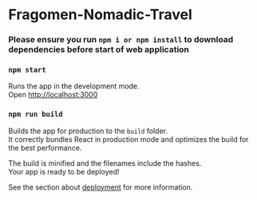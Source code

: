 # Fragomen-Nomadic-Travel

### Please ensure you run `npm i or npm install` to download dependencies before start of web application

### `npm start`

Runs the app in the development mode.\
Open [http://localhost:3000](http://localhost:3000)

### `npm run build`

Builds the app for production to the `build` folder.\
It correctly bundles React in production mode and optimizes the build for the best performance.

The build is minified and the filenames include the hashes.\
Your app is ready to be deployed!

See the section about [deployment](https://facebook.github.io/create-react-app/docs/deployment) for more information.
